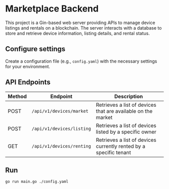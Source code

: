 # Marketplace Backend

This project is a Gin-based web server providing APIs to manage device listings and rentals on a blockchain. The server interacts with a database to store and retrieve device information, listing details, and rental status.

## Configure settings

Create a configuration file (e.g., `config.yaml`) with the necessary settings for your environment.

## API Endpoints

| Method | Endpoint                  | Description                                                       |
| ------ | ------------------------- | ----------------------------------------------------------------- |
| POST   | `/api/v1/devices/market`  | Retrieves a list of devices that are available on the market      |
| POST   | `/api/v1/devices/listing` | Retrieves a list of devices listed by a specific owner            |
| GET    | `/api/v1/devices/renting` | Retrieves a list of devices currently rented by a specific tenant |

## Run

```bash
go run main.go ./config.yaml
```
